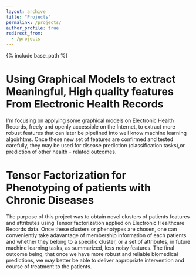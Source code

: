 ```yaml
---
layout: archive
title: "Projects"
permalink: /projects/
author_profile: true
redirect_from:
  - /projects
---
```


{% include base_path %}

Using Graphical Models to extract Meaningful, High quality features From Electronic Health Records
======

I'm focusing on applying some graphical models on Electronic Health Records, freely and openly accessible on the Internet, to
extract more robust features that can later be pipelined into well know machine learning algoirhtms. Once these new set of features
are confirmed and tested carefully, they may be used for disease prediction (classification tasks),or prediction of other
health - related outcomes. 

Tensor Factorization for Phenotyping of patients with Chronic Diseases
======

The purpose of this project was to obtain novel clusters of patients features and attributes using Tensor factorization applied on Electronic Healthcare 
Records data. Once these clusters or phenotypes are chosen, one can conveniently take adavantage of membership information of each patients and whether 
they belong to a specific cluster, or a set of attributes, in future machine learning tasks, as summarized, less noisy features. The
final outcome being, that once we have more robust and reliable biomedical predictions, we may better be able to deliver
appropriate intervention and course of treatment to the patients. 



 
  
